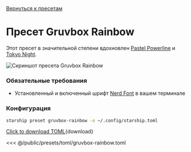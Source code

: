 [Вернуться к пресетам](./#gruvbox-rainbow)

# Пресет Gruvbox Rainbow

Этот пресет в значительной степени вдохновлен [Pastel Powerline](./pastel-powerline.md) и [Tokyo Night](./tokyo-night.md).

![Скриншот пресета Gruvbox Rainbow](/presets/img/gruvbox-rainbow.png)

### Обязательные требования

- Установленный и включенный шрифт [Nerd Font](https://www.nerdfonts.com/) в вашем терминале

### Конфигурация

```sh
starship preset gruvbox-rainbow -o ~/.config/starship.toml
```

[Click to download TOML](/presets/toml/gruvbox-rainbow.toml){download}

<<< @/public/presets/toml/gruvbox-rainbow.toml
